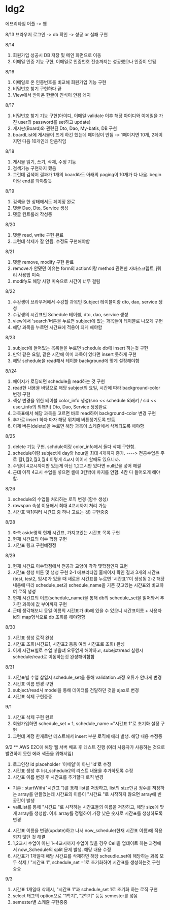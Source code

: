 # ldg2
에브리타임 어플 -> 웹

8/13 브라우저 로그인 -> db 확인 -> 성공 or 실패 구현

8/14
1. 회원가입 성공시 DB 저장 및 메인 화면으로 이동
2. 이메일 인증 기능 구현, 이메일로 인증번호 전송까지는 성공했으나 인증이 안됨

8/16
1. 이메일로 온 인증번호를 비교해 회원가입 기능 구현
2. 비밀번호 찾기 구현하다 끝
3. View에서 받아온 한글이 인식이 안됨 왜지

8/17
1. 비밀번호 찾기 기능 구현(아이디, 이메일 validate 이후 해당 아이디와 이메일을 가진 user의 password를 set하고 update)
2. 게시판(Board)와 관련된 Dto, Dao, My-batis, DB 구현
3. boardList에 게시물이 뜨게 하긴 했는데 페이징이 안됨 -> 1페이지면 10개, 2페이지면 다음 10개인데 안움직임


8/18
1. 게시물 읽기, 쓰기, 삭제, 수정 기능
2. 검색기능 구현까지 했음
3. 그런데 검색어 결과가 1개의 board라도 아래의 paging이 10개가 다 나옴. begin이랑 end를 봐야할듯

8/19
1. 검색을 한 상태에서도 페이징 완료
2. 댓글 Dao, Dto, Service 생성
3. 댓글 컨트롤러 작성중

8/20
1. 댓글 read, write 구현 완료
2. 그런데 삭제가 잘 안됨. 수정도 구현해야함

8/21
1. 댓글 remove, modify 구현 완료
2. remove가 안됐던 이유는 form의 action이랑 method 관련한 자바스크립트, j쿼리 사용법 미숙
3. modify도 해당 사항 미숙으로 시간이 너무 걸림

8/22
1. 수강생이 브라우저에서 수강할 과목인 Subject 테이블이랑 dto, dao, service 생성
2. 수강생의 시간표인 Schedule 테이블, dto, dao, service 생성
3. view에서 'search'버튼을 누르면 subject에 있는 과목들이 테이블로 나오게 구현
4. 해당 과목을 누르면 시간표에 적용이 되게 해야함

8/23
1. subject에 들어있는 목록들을 누르면 schedule db에 insert 하는것 구현
2. 만약 같은 요일, 같은 시간에 이미 과목이 있다면 insert 못하게 구현
3. 해당 schedule을 read해서 테이블 background에 맞게 설정해야함

8//24
1. 페이지가 로딩되면 schedule을 read하는 것 구현
2. read한 내용을 바탕으로 해당 subject의 요일, 시간에 따라 background-color 변경 구현
3. 색상 변경을 위한 테이블 color_info 생성(sno << schedule 외래키 / sid << user_info의 외래키) Dto, Dao, Service 생성완료
4. 과목표에서 해당 과목을 고르면 바로 read하여 background-color 변경 구현
5. 추가로 insert 하자 마자 해당 위치에 버튼생기도록 만듬
6. 이제 버튼(delete)을 누르면 해당 과목이 스케쥴에서 삭제되도록 해야함

8/25
1. delete 기능 구현. schdule이랑 color_info에서 둘다 삭제 구현함.
2. schedule이랑 subject에 day와 hour을 최대 4개까지 증가. ----> 전공수업은 주로 월1,월2,월3,월4 이렇게 4교시 이어서 할때도 있으니까.
3. 수업이 4교시까지만 있는게 아닌 1,2교시만 있다면 null값을 넣어 해결
4. 근데 아직 4교시 수업을 넣으면 셀에 3칸밖에 차지를 안함. 4칸 다 들어오게 해야함.

8/26
1. schedule의 수업들 처리하는 로직 변경 (함수 생성)
2. rowspan 속성 이용해서 최대 4교시까지 처리 가능
3. 시간표 택1(여러 시간표 중 하나 고르는 것) 구현중중

8/28
1. 좌측 aside영역 현재 시간표, 가지고있는 시간표 목록 구현
2. 현재 시간표의 이수 학점 구현
3. 시간표 링크 구현예정정

8/29
1. 현재 시간표 이수학점에서 전공과 교양이 각각 몇학점인지 표현
2. 시간표 생성 버튼 및 생성 구현
2-1 에브리타임 홈페이지 확인 결과 3개의 시간표(test, test2, 임시)가 있을 때 새로운 시간표를 누르면 '시간표1'이 생성됨
2-2 해당 내용에 따라 schedule_set과 schedule_name을 기존 갖고있는 시간표와 비교하여 로직 생성
3. 현재 시간표의 이름(schedule_name)을 통해 db의 schedule_set을 읽어와서 추가한 과목에 값 부여까지 구현
4. 근데 생각해보니 동일 이름의 시간표가 db에 있을 수 있으니 시간표이름 + 사용자id의 map형식으로 db 조회를 해야함함

8/30
1. 시간표 생성 로직 완성
2. 시간표 조회(시간표1, 시간표2 등등 여러 시간표로 조회) 완성
3. 이제 시간표별로 수업 넣을떄 오류없게 해야하고, subejct/read 실행시 schedule/read로 이동하는것 완성해야함함

8/31
1. 시간표별 수업 삽입시 schedule_set을 통해 validation 과정 오류가 안나게 변경
2. 시간표 이름 변경 구현
3. subject/read시 model을 통해 데이터를 전달하던 것을 ajax로 변경
4. 시간표 삭제 구현중중

9/1
1. 시간표 삭제 구현 완료
2. 회원가입하면 schedule_set = 1, schedule_name ="시간표 1"로 초기화 설정 구현
3. 그런데 계정 한개로만 테스트해서 insert 부분 로직에 에러 발생. 해당 내용 수정중

9/2
** AWS E2C에 해당 웹 서버 배포 후 테스트 진행 (여러 사용자가 사용하는 것으로 발견하지 못한 에러 색출을 위해서임)
1. 로그인창 id placeholder '이메일'이 아닌 'id'로 수정
2. 시간표 생성 후 list_schedule2의 리스트 내용을 추가하도록 수정
3. 시간표 이름 변경 후 시간표를 추가할때 로직 변경
- 기존 : startWith("시간표 ")를 통해 list를 저장하고, list의 size만큼 정수를 저장하는 array를 만들었는데 시간표의 이름이 "시간표 "로 시작하지 않으면 array에 빈공간이 발생
- vallList를 통해 "시간표 "로 시작하는 시간표들의 이름을 저장하고, 해당 size에 맞게 array를 생성함. 이후 array를 정렬하여 가장 낮은 숫자로 시간표를 생성하도록 변경
4. 시간표 이름을 변경(update)하고 나서 now_schedule(현재 시간표 이름)에 적용되지 않던 것 해결
5. 1,2교시 수업이 아닌 1~4교시까지 수업이 있을 경우 Cell을 업데이트 하는 과정에서 now_Schedule의 split 문제 발생. 해당 내용 수정
6. 시간표가 1개일때 해당 시간표를 삭제하면 해당 scheudle_set에 해당하는 과목 모두 삭제 / "시간표 1", schedule_set =1로 초기화하여 시간표를 생성하는것 구현 중중

9/3
1. 시간표 1개일때 삭제시, "시간표 1"과 schedule_set 1로 초기화 하는 로직 구현
2. select 태그의 option으로 "1학기", "2학기" 등등 semester를 넣음
3. semester별 스케쥴 구현중중
